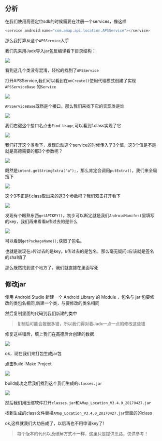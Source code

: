 ## 分析

在我们使用高德定位sdk的时候需要在注册一个services，像这样

``` java
<service android:name="com.amap.api.location.APSService"></service>
```
那么我打算从这个`APSService`入手

我们先来用Jadx导入jar包反编译看下目录结构：

![](/screenshot/QQ截图20170525161133.png)

看到这几个类没有混淆，轻松的找到了`APSService`

打开APSService,我们可以看到在`onCreate()`使用代理模式创建了实现`APSServiceBase` 的`Service`

![](/screenshot/QQ截图20170525161647.png)

`APSServiceBase`既然是个接口，那么我们来找下它的实现类是谁

![](/screenshot/QQ截图20170525162318.png)

我们右键这个接口名点击`Find Usage`,可以看到f.class实现了它

![](/screenshot/QQ截图20170525162508.png)

我们打开这个类看下，发现启动这个service的时候传入了3个值，这3个值是不是就是高德需要的那3个参数呢？

![](/screenshot/QQ截图20170525162604.png)


既然是`intent.getStringExtra("a");`，那么肯定会调用`putExtra()`，我们来全局搜下


![](/screenshot/QQ截图20170525162907.png)

这个3不正是f.class取出来的这3个参数吗？我们双击打开看下

![](/screenshot/QQ截图20170525163020.png)

发现有个眼熟东西`getAPIKEY()`，初步可以断定就是我们`AndroidManifest`里填写的key，我们再来看看`b`传过去的是什么

![](/screenshot/QQ截图20170525163417.png)

可以看到`getPackageName();`获取了包名。

也就是说现在`a`传过去的是key，`b`传过去的是包名，那么毫无疑问`d`应该就是签名的sha1值了

那么既然找到这个地方了，我们就直接在里面写死

## 修改jar

使用 Android Studio 新建一个 Android Library 的 Module ，包名与 jar 包要修改的类包名相同,新建一个类，与要修改的类名相同

然后复制里面的代码到我们新建的类中

>复制后可能会报很多错，所以我们得对着Jadx一点一点的修改这些错

修复这些错后，填上我们在高德后台创建的数据

![](/screenshot/QQ截图20170525173227.png)

ok，现在我们来打包生成jar包

点击Build-Make Project

![](/screenshot/QQ截图20170525173828.png)

build成功之后我们找到这个我们生成的`classes.jar`

![](/screenshot/QQ截图20170525174034.png)


然后我们用压缩软件打开`classes.jar`和`AMap_Location_V3.4.0_20170427.jar`

找到生成的class文件替换`AMap_Location_V3.4.0_20170427.jar`里面的的class

ok,这样就我们大功告成了，以后再也不用申请key了!

>每个版本的代码以及破解方式不一样，这里只是提供思路，仅供参考！